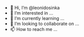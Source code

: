 - 👋 Hi, I’m @leonidosinka
- 👀 I’m interested in ...
- 🌱 I’m currently learning ...
- 💞️ I’m looking to collaborate on ...
- 📫 How to reach me ...

<!---
leonidosinka/leonidosinka is a ✨ special ✨ repository because its `README.md` (this file) appears on your GitHub profile.
You can click the Preview link to take a look at your changes.
--->
